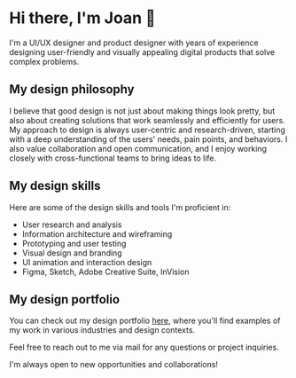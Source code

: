 # Hi there, I'm Joan 👋
I'm a UI/UX designer and product designer with years of experience designing user-friendly and visually appealing digital products that solve complex problems.

## My design philosophy
I believe that good design is not just about making things look pretty, but also about creating solutions that work seamlessly and efficiently for users. My approach to design is always user-centric and research-driven, starting with a deep understanding of the users' needs, pain points, and behaviors. I also value collaboration and open communication, and I enjoy working closely with cross-functional teams to bring ideas to life.

## My design skills
Here are some of the design skills and tools I'm proficient in:

- User research and analysis
- Information architecture and wireframing
- Prototyping and user testing
- Visual design and branding
- UI animation and interaction design
- Figma, Sketch, Adobe Creative Suite, InVision

## My design portfolio
You can check out my design portfolio [here](https://unyii.github.io/), where you'll find examples of my work in various industries and design contexts. 

Feel free to reach out to me via mail for any questions or project inquiries. 

I'm always open to new opportunities and collaborations!
